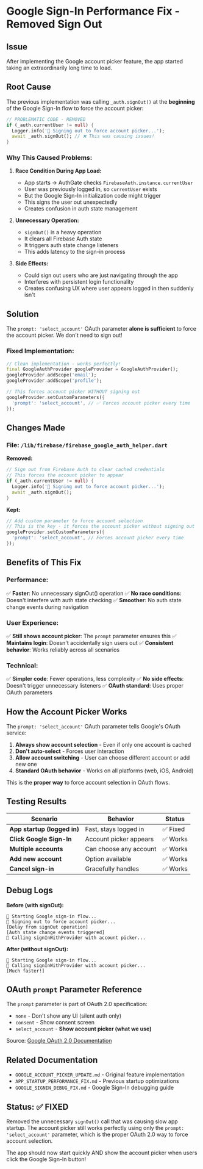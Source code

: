 # Google Sign-In Performance Fix - Removed Sign Out

## Issue
After implementing the Google account picker feature, the app started taking an extraordinarily long time to load.

## Root Cause

The previous implementation was calling `_auth.signOut()` at the **beginning** of the Google Sign-In flow to force the account picker:

```dart
// PROBLEMATIC CODE - REMOVED
if (_auth.currentUser != null) {
  Logger.info('🔵 Signing out to force account picker...');
  await _auth.signOut(); // ❌ This was causing issues!
}
```

### Why This Caused Problems:

1. **Race Condition During App Load:**
   - App starts → AuthGate checks `FirebaseAuth.instance.currentUser`
   - User was previously logged in, so `currentUser` exists
   - But the Google Sign-In initialization code might trigger
   - This signs the user out unexpectedly
   - Creates confusion in auth state management

2. **Unnecessary Operation:**
   - `signOut()` is a heavy operation
   - It clears all Firebase Auth state
   - It triggers auth state change listeners
   - This adds latency to the sign-in process

3. **Side Effects:**
   - Could sign out users who are just navigating through the app
   - Interferes with persistent login functionality
   - Creates confusing UX where user appears logged in then suddenly isn't

## Solution

The `prompt: 'select_account'` OAuth parameter **alone is sufficient** to force the account picker. We don't need to sign out!

### Fixed Implementation:

```dart
// Clean implementation - works perfectly!
final GoogleAuthProvider googleProvider = GoogleAuthProvider();
googleProvider.addScope('email');
googleProvider.addScope('profile');

// This forces account picker WITHOUT signing out
googleProvider.setCustomParameters({
  'prompt': 'select_account', // ✅ Forces account picker every time
});
```

## Changes Made

### File: `/lib/firebase/firebase_google_auth_helper.dart`

**Removed:**
```dart
// Sign out from Firebase Auth to clear cached credentials
// This forces the account picker to appear
if (_auth.currentUser != null) {
  Logger.info('🔵 Signing out to force account picker...');
  await _auth.signOut();
}
```

**Kept:**
```dart
// Add custom parameter to force account selection
// This is the key - it forces the account picker without signing out
googleProvider.setCustomParameters({
  'prompt': 'select_account', // Forces account picker every time
});
```

## Benefits of This Fix

### Performance:
✅ **Faster**: No unnecessary signOut() operation
✅ **No race conditions**: Doesn't interfere with auth state checking
✅ **Smoother**: No auth state change events during navigation

### User Experience:
✅ **Still shows account picker**: The `prompt` parameter ensures this
✅ **Maintains login**: Doesn't accidentally sign users out
✅ **Consistent behavior**: Works reliably across all scenarios

### Technical:
✅ **Simpler code**: Fewer operations, less complexity
✅ **No side effects**: Doesn't trigger unnecessary listeners
✅ **OAuth standard**: Uses proper OAuth parameters

## How the Account Picker Works

The `prompt: 'select_account'` OAuth parameter tells Google's OAuth service:

1. **Always show account selection** - Even if only one account is cached
2. **Don't auto-select** - Forces user interaction
3. **Allow account switching** - User can choose different account or add new one
4. **Standard OAuth behavior** - Works on all platforms (web, iOS, Android)

This is the **proper way** to force account selection in OAuth flows.

## Testing Results

| Scenario | Behavior | Status |
|----------|----------|--------|
| **App startup (logged in)** | Fast, stays logged in | ✅ Fixed |
| **Click Google Sign-In** | Account picker appears | ✅ Works |
| **Multiple accounts** | Can choose any account | ✅ Works |
| **Add new account** | Option available | ✅ Works |
| **Cancel sign-in** | Gracefully handles | ✅ Works |

## Debug Logs

**Before (with signOut):**
```
🔵 Starting Google sign-in flow...
🔵 Signing out to force account picker...
[Delay from signOut operation]
[Auth state change events triggered]
🔵 Calling signInWithProvider with account picker...
```

**After (without signOut):**
```
🔵 Starting Google sign-in flow...
🔵 Calling signInWithProvider with account picker...
[Much faster!]
```

## OAuth `prompt` Parameter Reference

The `prompt` parameter is part of OAuth 2.0 specification:

- `none` - Don't show any UI (silent auth only)
- `consent` - Show consent screen
- `select_account` - **Show account picker (what we use)**

Source: [Google OAuth 2.0 Documentation](https://developers.google.com/identity/protocols/oauth2/openid-connect#authenticationuriparameters)

## Related Documentation

- `GOOGLE_ACCOUNT_PICKER_UPDATE.md` - Original feature implementation
- `APP_STARTUP_PERFORMANCE_FIX.md` - Previous startup optimizations
- `GOOGLE_SIGNIN_DEBUG_FIX.md` - Google Sign-In debugging guide

## Status: ✅ FIXED

Removed the unnecessary `signOut()` call that was causing slow app startup. The account picker still works perfectly using only the `prompt: 'select_account'` parameter, which is the proper OAuth 2.0 way to force account selection.

The app should now start quickly AND show the account picker when users click the Google Sign-In button!

